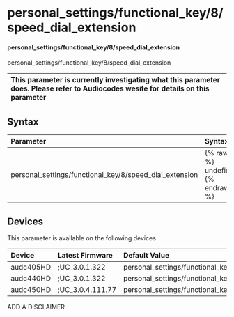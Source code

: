 ﻿---
description: personal_settings/functional_key/8/speed_dial_extension
search: false
---

# personal_settings/functional_key/8/speed_dial_extension

#### personal_settings/functional_key/8/speed_dial_extension

personal_settings/functional_key/8/speed_dial_extension


| This parameter is currently investigating what this parameter does. Please refer to Audiocodes wesite for details on this parameter | 
| :--- |

## Syntax
| Parameter | Syntax |
| :--- | :--- |
|personal_settings/functional_key/8/speed_dial_extension | {% raw %} undefined {% endraw %}|

## Devices
This parameter is available on the following devices

| Device | Latest Firmware | Default Value |
|:---|:---|:---|
| audc405HD | ;UC_3.0.1.322 | personal_settings/functional_key/8/speed_dial_extension= 
| audc440HD | ;UC_3.0.1.322 | personal_settings/functional_key/8/speed_dial_extension= 
| audc450HD | ;UC_3.0.4.111.77 | personal_settings/functional_key/8/speed_dial_extension= 

ADD A DISCLAIMER
